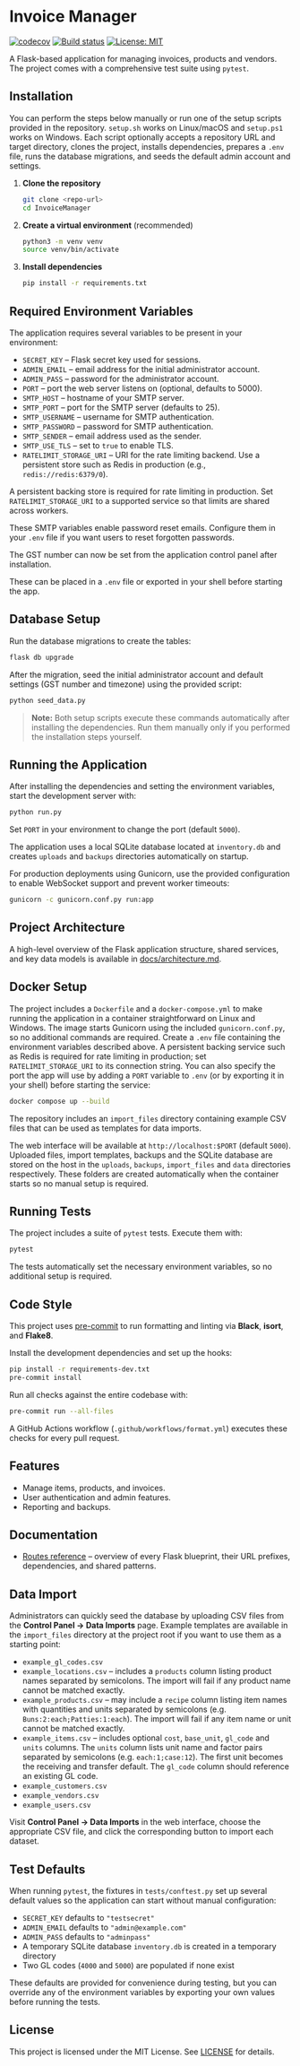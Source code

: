 # Invoice Manager
[![codecov](https://codecov.io/github/0xCarti/InvoiceManager/branch/main/graph/badge.svg?token=GDFIVY6JX6)](https://codecov.io/github/0xCarti/InvoiceManager)
[![Build status](https://github.com/0xCarti/InvoiceManager/actions/workflows/build-main.yml/badge.svg?branch=main)](https://github.com/0xCarti/InvoiceManager/actions/workflows/build-main.yml)
[![License: MIT](https://img.shields.io/badge/License-MIT-yellow.svg)](LICENSE)

A Flask-based application for managing invoices, products and vendors. The project comes with a comprehensive test suite using `pytest`.

## Installation

You can perform the steps below manually or run one of the setup scripts provided in the repository. `setup.sh` works on Linux/macOS and `setup.ps1` works on Windows. Each script optionally accepts a repository URL and target directory, clones the project, installs dependencies, prepares a `.env` file, runs the database migrations, and seeds the default admin account and settings.


1. **Clone the repository**
   ```bash
   git clone <repo-url>
   cd InvoiceManager
   ```
2. **Create a virtual environment** (recommended)
   ```bash
   python3 -m venv venv
   source venv/bin/activate
   ```
3. **Install dependencies**
   ```bash
   pip install -r requirements.txt
   ```

## Required Environment Variables

The application requires several variables to be present in your environment:

- `SECRET_KEY` – Flask secret key used for sessions.
- `ADMIN_EMAIL` – email address for the initial administrator account.
- `ADMIN_PASS` – password for the administrator account.
- `PORT` – port the web server listens on (optional, defaults to 5000).
- `SMTP_HOST` – hostname of your SMTP server.
- `SMTP_PORT` – port for the SMTP server (defaults to 25).
- `SMTP_USERNAME` – username for SMTP authentication.
- `SMTP_PASSWORD` – password for SMTP authentication.
- `SMTP_SENDER` – email address used as the sender.
- `SMTP_USE_TLS` – set to `true` to enable TLS.
- `RATELIMIT_STORAGE_URI` – URI for the rate limiting backend. Use a
  persistent store such as Redis in production (e.g., `redis://redis:6379/0`).

A persistent backing store is required for rate limiting in production. Set
`RATELIMIT_STORAGE_URI` to a supported service so that limits are shared
across workers.

These SMTP variables enable password reset emails. Configure them in your `.env` file if you want users to reset forgotten passwords.

The GST number can now be set from the application control panel after installation.

These can be placed in a `.env` file or exported in your shell before starting the app.

## Database Setup

Run the database migrations to create the tables:

```bash
flask db upgrade
```

After the migration, seed the initial administrator account and default
settings (GST number and timezone) using the provided script:

```bash
python seed_data.py
```

> **Note:** Both setup scripts execute these commands automatically after installing the dependencies. Run them manually only if you performed the installation steps yourself.

## Running the Application

After installing the dependencies and setting the environment variables, start the development server with:

```bash
python run.py
```

Set `PORT` in your environment to change the port (default `5000`).

The application uses a local SQLite database located at `inventory.db` and creates `uploads` and `backups` directories automatically on startup.

For production deployments using Gunicorn, use the provided configuration to enable WebSocket support and prevent worker timeouts:

```bash
gunicorn -c gunicorn.conf.py run:app
```

## Project Architecture

A high-level overview of the Flask application structure, shared services, and key data models is available in [docs/architecture.md](docs/architecture.md).

## Docker Setup

The project includes a `Dockerfile` and a `docker-compose.yml` to make running
the application in a container straightforward on Linux and Windows. The image
starts Gunicorn using the included `gunicorn.conf.py`, so no additional commands
are required. Create a `.env` file containing the environment variables
described above. A persistent backing service such as Redis is required for
rate limiting in production; set `RATELIMIT_STORAGE_URI` to its connection
string. You can also specify the port the app will use by adding a `PORT`
variable to `.env` (or by exporting it in your shell) before starting the
service:

```bash
docker compose up --build
```

The repository includes an `import_files` directory containing example CSV files
that can be used as templates for data imports.

The web interface will be available at `http://localhost:$PORT` (default `5000`). Uploaded files,
import templates, backups and the SQLite database are stored on the host in the
`uploads`, `backups`, `import_files` and `data` directories respectively. These
folders are created automatically when the container starts so no manual setup
is required.

## Running Tests

The project includes a suite of `pytest` tests. Execute them with:

```bash
pytest
```

The tests automatically set the necessary environment variables, so no additional setup is required.

## Code Style

This project uses [pre-commit](https://pre-commit.com/) to run formatting and
linting via **Black**, **isort**, and **Flake8**.

Install the development dependencies and set up the hooks:

```bash
pip install -r requirements-dev.txt
pre-commit install
```

Run all checks against the entire codebase with:

```bash
pre-commit run --all-files
```

A GitHub Actions workflow (`.github/workflows/format.yml`) executes these checks
for every pull request.

## Features
- Manage items, products, and invoices.
- User authentication and admin features.
- Reporting and backups.

## Documentation

- [Routes reference](docs/routes.md) – overview of every Flask blueprint,
  their URL prefixes, dependencies, and shared patterns.

## Data Import

Administrators can quickly seed the database by uploading CSV files from the
**Control Panel → Data Imports** page. Example templates are available in the
`import_files` directory at the project root if you want to use them as a
starting point:

- `example_gl_codes.csv`
- `example_locations.csv` – includes a `products` column listing product names
  separated by semicolons. The import will fail if any product name cannot be
  matched exactly.
- `example_products.csv` – may include a `recipe` column listing item names with
  quantities and units separated by semicolons (e.g. `Buns:2:each;Patties:1:each`). The import will
  fail if any item name or unit cannot be matched exactly.
- `example_items.csv` – includes optional `cost`, `base_unit`, `gl_code` and `units`
  columns. The `units` column lists unit name and factor pairs separated by
  semicolons (e.g. `each:1;case:12`). The first unit becomes the receiving and
  transfer default. The `gl_code` column should reference an existing GL code.
- `example_customers.csv`
- `example_vendors.csv`
- `example_users.csv`

Visit **Control Panel → Data Imports** in the web interface, choose the
appropriate CSV file, and click the corresponding button to import each
dataset.

## Test Defaults

When running `pytest`, the fixtures in `tests/conftest.py` set up several default values so the application can start without manual configuration:

- `SECRET_KEY` defaults to `"testsecret"`
- `ADMIN_EMAIL` defaults to `"admin@example.com"`
- `ADMIN_PASS` defaults to `"adminpass"`
- A temporary SQLite database `inventory.db` is created in a temporary directory
- Two GL codes (`4000` and `5000`) are populated if none exist

These defaults are provided for convenience during testing, but you can override any of the environment variables by exporting your own values before running the tests.


## License

This project is licensed under the MIT License. See [LICENSE](LICENSE) for details.
